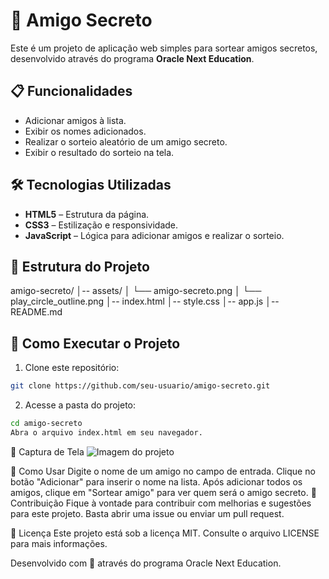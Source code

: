 # 🎁 Amigo Secreto

Este é um projeto de aplicação web simples para sortear amigos secretos, desenvolvido através do programa **Oracle Next Education**.

## 📋 Funcionalidades

- Adicionar amigos à lista.
- Exibir os nomes adicionados.
- Realizar o sorteio aleatório de um amigo secreto.
- Exibir o resultado do sorteio na tela.

## 🛠️ Tecnologias Utilizadas

- **HTML5** – Estrutura da página.
- **CSS3** – Estilização e responsividade.
- **JavaScript** – Lógica para adicionar amigos e realizar o sorteio.

## 📂 Estrutura do Projeto

amigo-secreto/ 
│-- assets/ 
│ └── amigo-secreto.png 
│ └── play_circle_outline.png 
│-- index.html 
│-- style.css 
│-- app.js 
│-- README.md


## 🚀 Como Executar o Projeto

1. Clone este repositório:
```bash
git clone https://github.com/seu-usuario/amigo-secreto.git
```

2. Acesse a pasta do projeto:

```bash
cd amigo-secreto
Abra o arquivo index.html em seu navegador.
```

📸 Captura de Tela
![Imagem do projeto](https://i.imgur.com/yyVcfZQ.jpeg)


📖 Como Usar
Digite o nome de um amigo no campo de entrada.
Clique no botão "Adicionar" para inserir o nome na lista.
Após adicionar todos os amigos, clique em "Sortear amigo" para ver quem será o amigo secreto.
🤝 Contribuição
Fique à vontade para contribuir com melhorias e sugestões para este projeto. Basta abrir uma issue ou enviar um pull request.

📝 Licença
Este projeto está sob a licença MIT. Consulte o arquivo LICENSE para mais informações.

Desenvolvido com 💙 através do programa Oracle Next Education.